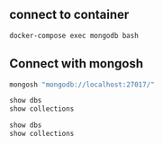 ## connect to container

```sh
docker-compose exec mongodb bash
```

## Connect with mongosh

```sh
mongosh "mongodb://localhost:27017/"
```

```sh
show dbs
show collections
```

```sh
show dbs
show collections
```
